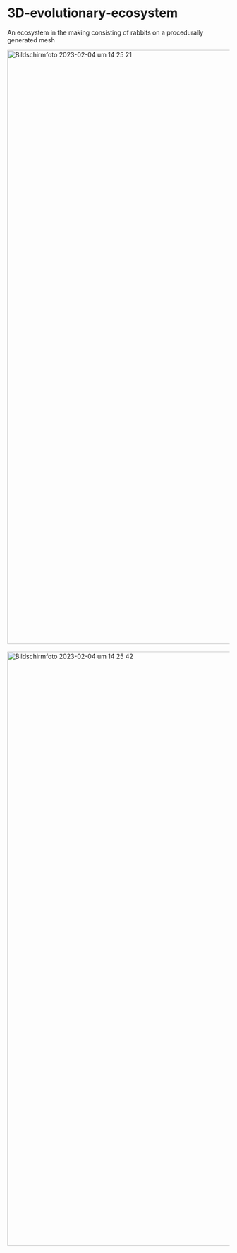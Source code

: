 # 3D-evolutionary-ecosystem
An ecosystem in the making consisting of rabbits on a procedurally generated mesh


<img width="1346" alt="Bildschirmfoto 2023-02-04 um 14 25 21" src="https://user-images.githubusercontent.com/65288418/216770228-6f8b3260-ce49-4011-ac0c-ee71b03e96dc.png">
<br>
<br>
<img width="1346" alt="Bildschirmfoto 2023-02-04 um 14 25 42" src="https://user-images.githubusercontent.com/65288418/216770232-d4776cc2-096a-44eb-bc8b-4dbf2903a87e.png">
